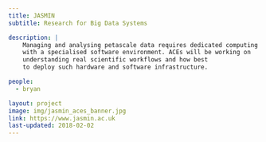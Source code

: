 ```yaml
---
title: JASMIN
subtitle: Research for Big Data Systems

description: |
    Managing and analysing petascale data requires dedicated computing systems
    with a specialised software environment. ACEs will be working on
    understanding real scientific workflows and how best
    to deploy such hardware and software infrastructure.

people:
  - bryan

layout: project
image: img/jasmin_aces_banner.jpg
link: https://www.jasmin.ac.uk
last-updated: 2018-02-02
---
```

